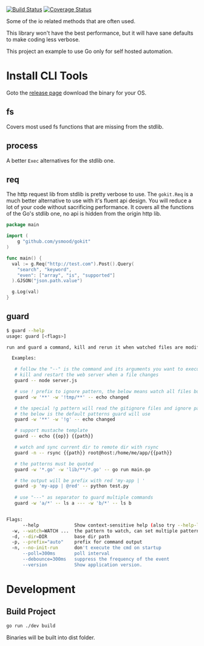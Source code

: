 [![Build Status](https://travis-ci.org/ysmood/gokit.svg?branch=master)](https://travis-ci.org/ysmood/gokit)
[![Coverage Status](https://coveralls.io/repos/github/ysmood/gokit/badge.svg?branch=master&t=1)](https://coveralls.io/github/ysmood/gokit?branch=master)

Some of the io related methods that are often used.

This library won't have the best performance, but it will have sane defaults to make coding less verbose.

This project an example to use Go only for self hosted automation.

# Install CLI Tools

Goto the [release page](https://github.com/ysmood/gokit/releases) download the binary for your OS.

## fs

Covers most used fs functions that are missing from the stdlib.

## process

A better `Exec` alternatives for the stdlib one.

## req

The http request lib from stdlib is pretty verbose to use. The `gokit.Req` is a much better
alternative to use with it's fluent api design. You will reduce a lot of your code without sacrificing performance.
It covers all the functions of the Go's stdlib one, no api is hidden from the origin http lib.

```go
package main

import (
	g "github.com/ysmood/gokit"
)

func main() {
  val := g.Req("http://test.com").Post().Query(
    "search", "keyword",
    "even": ["array", "is", "supported"]
  ).GJSON("json.path.value")

  g.Log(val)
}
```

## guard

```bash
$ guard --help
usage: guard [<flags>]

run and guard a command, kill and rerun it when watched files are modified

  Examples:

   # follow the "--" is the command and its arguments you want to execute
   # kill and restart the web server when a file changes
   guard -- node server.js

   # use ! prefix to ignore pattern, the below means watch all files but not those in tmp dir
   guard -w '**' -w '!tmp/**' -- echo changed

   # the special !g pattern will read the gitignore files and ignore patterns in them
   # the below is the default patterns guard will use
   guard -w '**' -w '!g' -- echo changed

   # support mustache template
   guard -- echo {{op}} {{path}}

   # watch and sync current dir to remote dir with rsync
   guard -n -- rsync {{path}} root@host:/home/me/app/{{path}}

   # the patterns must be quoted
   guard -w '*.go' -w 'lib/**/*.go' -- go run main.go

   # the output will be prefix with red 'my-app | '
   guard -p 'my-app | @red' -- python test.py
   
   # use "---" as separator to guard multiple commands
   guard -w 'a/*' -- ls a --- -w 'b/*' -- ls b


Flags:
      --help             Show context-sensitive help (also try --help-long and --help-man).
  -w, --watch=WATCH ...  the pattern to watch, can set multiple patterns
  -d, --dir=DIR          base dir path
  -p, --prefix="auto"    prefix for command output
  -n, --no-init-run      don't execute the cmd on startup
      --poll=300ms       poll interval
      --debounce=300ms   suppress the frequency of the event
      --version          Show application version.
```


# Development

## Build Project

```bash
go run ./dev build
```

Binaries will be built into dist folder.